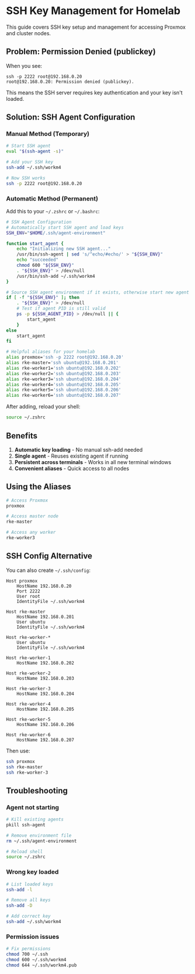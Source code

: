 # SSH Key Management for Homelab

This guide covers SSH key setup and management for accessing Proxmox and cluster nodes.

## Problem: Permission Denied (publickey)

When you see:
```
ssh -p 2222 root@192.168.0.20
root@192.168.0.20: Permission denied (publickey).
```

This means the SSH server requires key authentication and your key isn't loaded.

## Solution: SSH Agent Configuration

### Manual Method (Temporary)

```bash
# Start SSH agent
eval "$(ssh-agent -s)"

# Add your SSH key
ssh-add ~/.ssh/workm4

# Now SSH works
ssh -p 2222 root@192.168.0.20
```

### Automatic Method (Permanent)

Add this to your `~/.zshrc` or `~/.bashrc`:

```bash
# SSH Agent Configuration
# Automatically start SSH agent and load keys
SSH_ENV="$HOME/.ssh/agent-environment"

function start_agent {
    echo "Initializing new SSH agent..."
    /usr/bin/ssh-agent | sed 's/^echo/#echo/' > "${SSH_ENV}"
    echo "succeeded"
    chmod 600 "${SSH_ENV}"
    . "${SSH_ENV}" > /dev/null
    /usr/bin/ssh-add ~/.ssh/workm4
}

# Source SSH agent environment if it exists, otherwise start new agent
if [ -f "${SSH_ENV}" ]; then
    . "${SSH_ENV}" > /dev/null
    # Test if agent PID is still valid
    ps -p ${SSH_AGENT_PID} > /dev/null || {
        start_agent
    }
else
    start_agent
fi

# Helpful aliases for your homelab
alias proxmox='ssh -p 2222 root@192.168.0.20'
alias rke-master='ssh ubuntu@192.168.0.201'
alias rke-worker1='ssh ubuntu@192.168.0.202'
alias rke-worker2='ssh ubuntu@192.168.0.203'
alias rke-worker3='ssh ubuntu@192.168.0.204'
alias rke-worker4='ssh ubuntu@192.168.0.205'
alias rke-worker5='ssh ubuntu@192.168.0.206'
alias rke-worker6='ssh ubuntu@192.168.0.207'
```

After adding, reload your shell:
```bash
source ~/.zshrc
```

## Benefits

1. **Automatic key loading** - No manual ssh-add needed
2. **Single agent** - Reuses existing agent if running
3. **Persistent across terminals** - Works in all new terminal windows
4. **Convenient aliases** - Quick access to all nodes

## Using the Aliases

```bash
# Access Proxmox
proxmox

# Access master node
rke-master

# Access any worker
rke-worker3
```

## SSH Config Alternative

You can also create `~/.ssh/config`:

```
Host proxmox
    HostName 192.168.0.20
    Port 2222
    User root
    IdentityFile ~/.ssh/workm4

Host rke-master
    HostName 192.168.0.201
    User ubuntu
    IdentityFile ~/.ssh/workm4

Host rke-worker-*
    User ubuntu
    IdentityFile ~/.ssh/workm4

Host rke-worker-1
    HostName 192.168.0.202

Host rke-worker-2
    HostName 192.168.0.203

Host rke-worker-3
    HostName 192.168.0.204

Host rke-worker-4
    HostName 192.168.0.205

Host rke-worker-5
    HostName 192.168.0.206

Host rke-worker-6
    HostName 192.168.0.207
```

Then use:
```bash
ssh proxmox
ssh rke-master
ssh rke-worker-3
```

## Troubleshooting

### Agent not starting
```bash
# Kill existing agents
pkill ssh-agent

# Remove environment file
rm ~/.ssh/agent-environment

# Reload shell
source ~/.zshrc
```

### Wrong key loaded
```bash
# List loaded keys
ssh-add -l

# Remove all keys
ssh-add -D

# Add correct key
ssh-add ~/.ssh/workm4
```

### Permission issues
```bash
# Fix permissions
chmod 700 ~/.ssh
chmod 600 ~/.ssh/workm4
chmod 644 ~/.ssh/workm4.pub
```